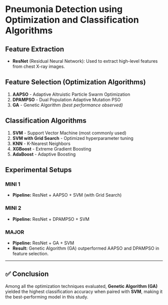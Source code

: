 # Pneumonia Detection using Optimization and Classification Algorithms

## Feature Extraction
- **ResNet** (Residual Neural Network): Used to extract high-level features from chest X-ray images.

## Feature Selection (Optimization Algorithms)
1. **AAPSO** - Adaptive Altruistic Particle Swarm Optimization  
2. **DPAMPSO** - Dual Population Adaptive Mutation PSO  
3. **GA** - Genetic Algorithm *(best performance observed)*

## Classification Algorithms
1. **SVM** - Support Vector Machine (most commonly used)  
2. **SVM with Grid Search** - Optimized hyperparameter tuning  
3. **KNN** - K-Nearest Neighbors  
4. **XGBoost** - Extreme Gradient Boosting  
5. **AdaBoost** - Adaptive Boosting

## Experimental Setups

### MINI 1  
- **Pipeline:** ResNet + AAPSO + SVM (with Grid Search)

### MINI 2  
- **Pipeline:** ResNet + DPAMPSO + SVM

### MAJOR  
- **Pipeline:** ResNet + GA + SVM  
- **Result:** Genetic Algorithm (GA) outperformed AAPSO and DPAMPSO in feature selection.

---

## ✅ Conclusion
Among all the optimization techniques evaluated, **Genetic Algorithm (GA)** yielded the highest classification accuracy when paired with **SVM**, making it the best-performing model in this study.
